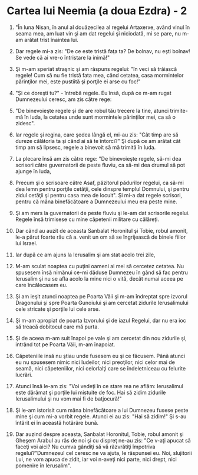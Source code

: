 # Cartea lui Neemia (a doua Ezdra) - 2

1. "În luna Nisan, în anul al douăzecilea al regelui Artaxerxe, având vinul în seama mea, am luat vin şi am dat regelui şi niciodată, mi se pare, nu m-am arătat trist înaintea lui. 

2. Dar regele mi-a zis: "De ce este tristă faţa ta? De bolnav, nu eşti bolnav! Se vede că ai vre-o întristare la inimă!" 

3. Şi m-am speriat straşnic şi am răspuns regelui: "în veci să trăiască regele! Cum să nu fie tristă fata mea, când cetatea, casa mormintelor părinţilor mei, este pustiită şi porţile ei arse cu foc!" 

4. "Şi ce doreşti tu?" - întrebă regele. Eu însă, după ce m-am rugat Dumnezeului ceresc, am zis către rege: 

5. "De binevoieşte regele şi de are robul tău trecere la tine, atunci trimite-mă în Iuda, la cetatea unde sunt mormintele părinţilor mei, ca să o zidesc". 

6. Iar regele şi regina, care şedea lângă el, mi-au zis: "Cât timp are să dureze călătoria ta şi când ai să te întorci?" Şi după ce am arătat cât timp am să lipsesc, regele a binevoit să mă trimită în Iuda. 

7. La plecare însă am zis către rege: "De binevoieşte regele, să-mi dea scrisori către guvernatorii de peste fluviu, ca să-mi dea drumul să pot ajunge în Iuda, 

8. Precum şi o scrisoare către Asaf, păzitorul pădurilor regelui, ca să-mi dea lemn pentru porţile cetăţii, cele dinspre templul Domnului, şi pentru zidul cetăţii şi pentru casa mea de locuit". Şi mi-a dat regele scrisori, pentru că mâna binefăcătoare a Dumnezeului meu era peste mine. 

9. Şi am mers la guvernatorii de peste fluviu şi le-am dat scrisorile regelui. Regele însă trimisese cu mine căpetenii militare cu călăreţi. 

10. Dar când au auzit de aceasta Sanbalat Horonitul şi Tobie, robul amonit, le-a părut foarte rău că a. venit un om să se îngrijească de binele fiilor lui Israel. 

11. Iar după ce am ajuns la Ierusalim şi am stat acolo trei zile, 

12. M-am sculat noaptea cu puţini oameni ai mei să cercetez cetatea. Nu spusesem însă nimănui ce-mi dăduse Dumnezeu în gând să fac pentru Ierusalim şi nu se afla acolo la mine nici o vită, decât numai aceea pe care încălecasem eu. 

13. Şi am ieşit atunci noaptea pe Poarta Văii şi m-am îndreptat spre izvorul Dragonului şi spre Poarta Gunoiului şi am cercetat zidurile Ierusalimului cele stricate şi porţile lui cele arse. 

14. Şi m-am apropiat de poarta Izvorului şi de iazul Regelui, dar nu era ioc să treacă dobitocul care mă purta. 

15. Şi de aceea m-am suit înapoi pe vale şi am cercetat din nou zidurile şi, intrând tot pe Poarta Văii, m-am înapoiat. 

16. Căpeteniile insă nu ştiau unde fusesem eu şi ce făcusem. Până atunci eu nu spusesem nimic nici Iudeilor, nici preoţilor, nici celor mai de seamă, nici căpeteniilor, nici celorlalţi care se îndeletniceau cu felurite lucrări. 

17. Atunci însă le-am zis: "Voi vedeţi în ce stare rea ne aflăm: Ierusalimul este dărâmat şi porţile lui mistuite de foc. Hai să zidim zidurile Ierusalimului şi nu vom mai fi de batjocură!" 

18. Şi le-am istorisit cum mâna binefăcătoare a lui Dumnezeu fusese peste mine şi cum mi-a vorbit regele. Atunci ei au zis: "Hai să zidim!" Şi s-au întărit ei în această hotărâre bună. 

19. Dar auzind despre aceasta, Sanbalat Horonitul, Tobie, robul amonit şi Gheşem Arabul au râs de noi şi cu dispreţ ne-au zis: "Ce v-aţi apucat să faceţi voi aici? Nu cumva gândiţi să vă răzvrătiţi împotriva regelui?"Dumnezeul cel ceresc ne va ajuta, le răspunsei eu. Noi, slujitorii Lui, ne vom apuca de zidit, iar voi n-aveţi nici parte, nici drept, nici pomenire în Ierusalim". 

